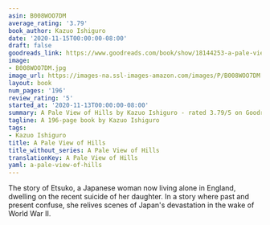 ```yaml
---
asin: B008WOO7DM
average_rating: '3.79'
book_author: Kazuo Ishiguro
date: '2020-11-15T00:00:00-08:00'
draft: false
goodreads_link: https://www.goodreads.com/book/show/18144253-a-pale-view-of-hills
image:
- B008WOO7DM.jpg
image_url: https://images-na.ssl-images-amazon.com/images/P/B008WOO7DM.01._SCLZZZZZZZ.jpg
layout: book
num_pages: '196'
review_rating: '5'
started_at: '2020-11-13T00:00:00-08:00'
summary: A Pale View of Hills by Kazuo Ishiguro - rated 3.79/5 on Goodreads
tagline: A 196-page book by Kazuo Ishiguro
tags:
- Kazuo Ishiguro
title: A Pale View of Hills
title_without_series: A Pale View of Hills
translationKey: A Pale View of Hills
yaml: a-pale-view-of-hills
---
```


The story of Etsuko, a Japanese woman now living alone in England, dwelling on the recent suicide of her daughter. In a story where past and present confuse, she relives scenes of Japan's devastation in the wake of World War II.